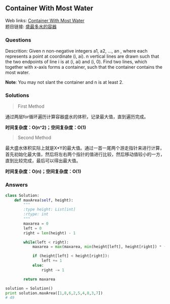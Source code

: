 ## Container With Most Water  

Web links: [Container With Most Water](https://leetcode.com/problems/container-with-most-water/description/)  
题目链接: [盛最多水的容器](https://leetcode-cn.com/problems/container-with-most-water/description/)

### Questions
Descrition: Given n non-negative integers a1, a2, ..., an , where each represents a point at coordinate (i, ai). n vertical lines are drawn such that the two endpoints of line i is at (i, ai) and (i, 0). Find two lines, which together with x-axis forms a container, such that the container contains the most water.

**Note**: You may not slant the container and n is at least 2.
### Solutions

> First Method

通过两层for循环遍历计算容器盛水的体积，记录最大值，直到遍历完成。

**时间复杂度：O(n^2)；空间复杂度：O(1)**

> Second Method

最大盛水体积实际上就是X*Y的最大值。通过一首一尾两个游走指针来进行计算，首先初始化最大值，然后将左右两个指针的值进行比较，然后移动值较小的一方，直到比较完成，最后可以得出最大值。

**时间复杂度：O(n)；空间复杂度：O(1)**

### Answers

``` python
class Solution:
    def maxArea(self, height):
        """
        :type height: List[int]
        :rtype: int
        """
        maxarea = 0
        left = 0
        right = len(height) - 1

        while(left < right):
            maxarea = max(maxarea, min(height[left], height[right]) * (right - left))

            if (height[left] < height[right]):
                left += 1
            else:
                right -= 1

        return maxarea

solution = Solution()
print solution.maxArea([1,8,6,2,5,4,8,3,7])
# 49
```